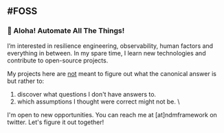 #FOSS
------------------------------------------
### :wave: Aloha! Automate All The Things!

I’m interested in resilience engineering, observability, human factors and everything in between. In my spare time, I learn new technologies and contribute to open-source projects.

My projects here are <ins>not</ins> meant to figure out what the canonical answer is but rather to:  

1. discover what questions I don't have answers to.  
2. which assumptions I thought were correct might not be. \

I'm open to new opportunities. You can reach me at [at]ndmframework on twitter. Let's figure it out together!
